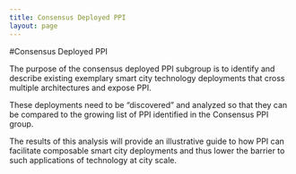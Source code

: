 ```yaml
---
title: Consensus Deployed PPI
layout: page
---
```

#Consensus Deployed PPI

The purpose of the consensus deployed PPI subgroup is to identify and describe existing exemplary smart city technology deployments that cross multiple architectures and expose PPI.

These deployments need to be “discovered” and analyzed so that they can be compared to the growing list of PPI identified in the Consensus PPI group.

The results of this analysis will provide an illustrative guide to how PPI can facilitate composable smart city deployments and thus lower the barrier to such applications of technology at city scale.
